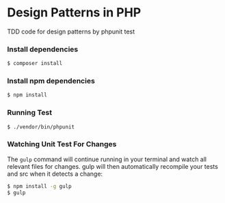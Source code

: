 # Design Patterns in PHP 
TDD code for design patterns by phpunit test

### Install dependencies

```bash
$ composer install
```

### Install npm dependencies

```bash
$ npm install
```

### Running Test

```bash
$ ./vendor/bin/phpunit
```

### Watching Unit Test For Changes

The ``gulp`` command will continue running in your terminal and watch all relevant files for changes. gulp will then automatically recompile your tests and src when it detects a change:

```bash
$ npm install -g gulp
$ gulp
```

